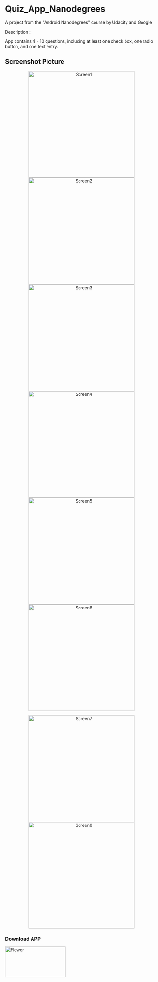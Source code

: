 # Quiz_App_Nanodegrees
A project from the "Android Nanodegrees" course by Udacity and Google

Description :

App contains 4 - 10 questions, including at least one check box, one radio button, and one text entry.

## Screenshot Picture

<p align="center">
  <img src="https://github.com/alfayedoficial/Quiz_App_Nanodegrees/blob/master/app/screen/1.png" width="350" title="Screen1">
  <img src="https://github.com/alfayedoficial/Quiz_App_Nanodegrees/blob/master/app/screen/2.png" width="350" title="Screen2">
  <img src="https://github.com/alfayedoficial/Quiz_App_Nanodegrees/blob/master/app/screen/3.png" width="350" title="Screen3">
  <img src="https://github.com/alfayedoficial/Quiz_App_Nanodegrees/blob/master/app/screen/4.png" width="350" title="Screen4">
  <img src="https://github.com/alfayedoficial/Quiz_App_Nanodegrees/blob/master/app/screen/5.png" width="350" title="Screen5">
  <img src="https://github.com/alfayedoficial/Quiz_App_Nanodegrees/blob/master/app/screen/6.png" width="350" title="Screen6">
 
  
</p>
<p align="center">
  <img src="https://github.com/alfayedoficial/Quiz_App_Nanodegrees/blob/master/app/screen/7.png" width="350" title="Screen7">
  <img src="https://github.com/alfayedoficial/Quiz_App_Nanodegrees/blob/master/app/screen/8.png" width="350" title="Screen8">
</p>

### Download APP
<a href="https://github.com/alfayedoficial/Quiz_App_Nanodegrees/blob/master/app/screen/app-debug.apk"><img src="https://cdn.techgainer.com/2014/04/apk_downloader_logo.png" width="200" height="100" title="Download Now" alt="Flower"></a>

